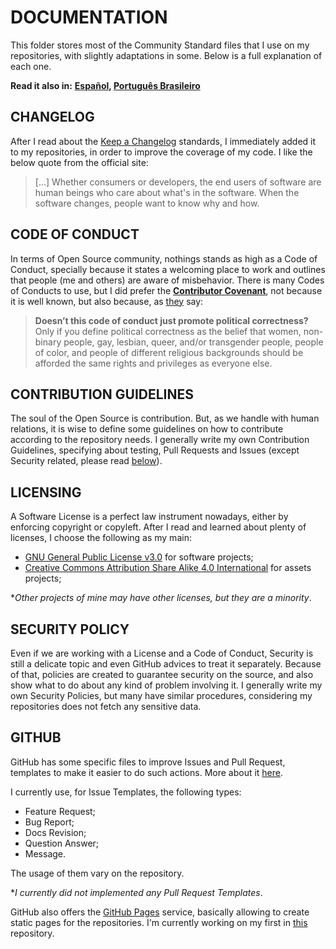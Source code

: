 # DOCUMENTATION

This folder stores most of the Community Standard files that I use on my repositories,
with slightly adaptations in some. Below is a full explanation of each one.

**Read it also in:** **[Español], [Português Brasileiro]**

## CHANGELOG

After I read about the [Keep a Changelog] standards, I immediately added it to
my repositories, in order to improve the coverage of my code. I like the below
quote from the official site:

> \[...] Whether consumers or developers, the end users of software are human beings
> who care about what's in the software. When the software changes, people want
> to know why and how.

## CODE OF CONDUCT

In terms of Open Source community, nothings stands as high as a Code of Conduct,
specially because it states a welcoming place to work and outlines that people (me
and others) are aware of misbehavior. There is many Codes of Conducts to use, but
I did prefer the **[Contributor Covenant]**, not because it is well known, but also
because, as [they][Contributor Covenant FAQ] say:

> **Doesn’t this code of conduct just promote political correctness?**
> Only if you define political correctness as the belief that women, non-binary
> people, gay, lesbian, queer, and/or transgender people, people of color, and
> people of different religious backgrounds should be afforded the same rights
> and privileges as everyone else.

## CONTRIBUTION GUIDELINES

The soul of the Open Source is contribution. But, as we handle with human relations,
it is wise to define some guidelines on how to contribute according to the repository
needs. I generally write my own Contribution Guidelines, specifying about testing,
Pull Requests and Issues (except Security related, please read [below][SECURITY POLICY]).

## LICENSING

A Software License is a perfect law instrument nowadays, either by enforcing copyright
or copyleft. After I read and learned about plenty of licenses, I choose the following
as my main:

- [GNU General Public License v3.0][GNU GPLv3] for software projects;
- [Creative Commons Attribution Share Alike 4.0 International][CC BY-SA 4.0] for
  assets projects;

**Other projects of mine may have other licenses, but they are a minority*.

## SECURITY POLICY

Even if we are working with a License and a Code of Conduct, Security is still a
delicate topic and even GitHub advices to treat it separately. Because of that,
policies are created to guarantee security on the source, and also show what to do
about any kind of problem involving it. I generally write my own Security Policies,
but many have similar procedures, considering my repositories does not fetch any
sensitive data.

## GITHUB

GitHub has some specific files to improve Issues and Pull Request, templates to
make it easier to do such actions. More about it [here][GitHub Templates].

I currently use, for Issue Templates, the following types:

- Feature Request;
- Bug Report;
- Docs Revision;
- Question Answer;
- Message.

The usage of them vary on the repository.

**I currently did not implemented any Pull Request Templates*.

GitHub also offers the [GitHub Pages] service, basically allowing to create static
pages for the repositories. I'm currently working on my first in [this][CV] repository.

[Español]: README.ES.md
[Português Brasileiro]: README.PT-BR.md
[Keep a Changelog]: https://keepachangelog.com/en/1.1.0/
[Contributor Covenant]: https://www.contributor-covenant.org/
[Contributor Covenant FAQ]: https://www.contributor-covenant.org/faq#doesnt-this-code-of-conduct-just-promote-political-correctness
[SECURITY POLICY]: #security-policy
[GNU GPLv3]: https://www.gnu.org/licenses/gpl-3.0.html
[CC BY-SA 4.0]: https://creativecommons.org/licenses/by-sa/4.0/
[GitHub Templates]: https://docs.github.com/en/communities/using-templates-to-encourage-useful-issues-and-pull-requests/about-issue-and-pull-request-templates
[GitHub Pages]: https://docs.github.com/en/pages/getting-started-with-github-pages/about-github-pages
[CV]: https://github.com/Mestre-Tramador/mestre-tramador.github.io
